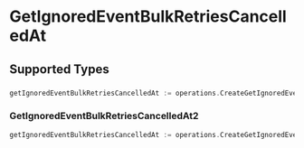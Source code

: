 # GetIgnoredEventBulkRetriesCancelledAt


## Supported Types

### 

```go
getIgnoredEventBulkRetriesCancelledAt := operations.CreateGetIgnoredEventBulkRetriesCancelledAtDateTime(time.Time{/* values here */})
```

### GetIgnoredEventBulkRetriesCancelledAt2

```go
getIgnoredEventBulkRetriesCancelledAt := operations.CreateGetIgnoredEventBulkRetriesCancelledAtGetIgnoredEventBulkRetriesCancelledAt2(operations.GetIgnoredEventBulkRetriesCancelledAt2{/* values here */})
```


